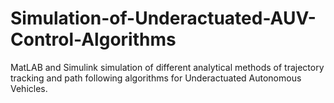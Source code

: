 # Simulation-of-Underactuated-AUV-Control-Algorithms
MatLAB and Simulink simulation of different analytical methods of trajectory tracking and path following algorithms for Underactuated Autonomous Vehicles.
